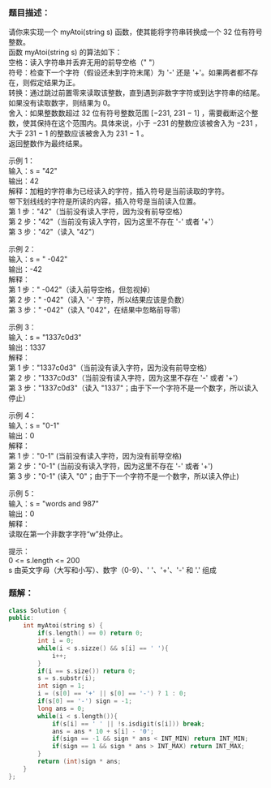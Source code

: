 ### 题目描述：
请你来实现一个 myAtoi(string s) 函数，使其能将字符串转换成一个 32 位有符号整数。<br>
函数 myAtoi(string s) 的算法如下：<br>
空格：读入字符串并丢弃无用的前导空格（" "）<br>
符号：检查下一个字符（假设还未到字符末尾）为 '-' 还是 '+'。如果两者都不存在，则假定结果为正。<br>
转换：通过跳过前置零来读取该整数，直到遇到非数字字符或到达字符串的结尾。如果没有读取数字，则结果为 0。<br>
舍入：如果整数数超过 32 位有符号整数范围 [−231, 231 − 1] ，需要截断这个整数，使其保持在这个范围内。具体来说，小于 −231 的整数应该被舍入为 −231 ，大于 231 − 1 的整数应该被舍入为 231 − 1 。<br>
返回整数作为最终结果。

示例 1：<br>
输入：s = "42"<br>
输出：42<br>
解释：加粗的字符串为已经读入的字符，插入符号是当前读取的字符。<br>
带下划线线的字符是所读的内容，插入符号是当前读入位置。<br>
第 1 步："42"（当前没有读入字符，因为没有前导空格）<br>
第 2 步："42"（当前没有读入字符，因为这里不存在 '-' 或者 '+'）<br>
第 3 步："42"（读入 "42"）

示例 2：<br>
输入：s = " -042"<br>
输出：-42<br>
解释：<br>
第 1 步：" -042"（读入前导空格，但忽视掉）<br>
第 2 步：" -042"（读入 '-' 字符，所以结果应该是负数）<br>
第 3 步：" -042"（读入 "042"，在结果中忽略前导零）

示例 3：<br>
输入：s = "1337c0d3"<br>
输出：1337<br>
解释：<br>
第 1 步："1337c0d3"（当前没有读入字符，因为没有前导空格）<br>
第 2 步："1337c0d3"（当前没有读入字符，因为这里不存在 '-' 或者 '+'）<br>
第 3 步："1337c0d3"（读入 "1337"；由于下一个字符不是一个数字，所以读入停止）

示例 4：<br>
输入：s = "0-1"<br>
输出：0<br>
解释：<br>
第 1 步："0-1" (当前没有读入字符，因为没有前导空格)<br>
第 2 步："0-1" (当前没有读入字符，因为这里不存在 '-' 或者 '+')<br>
第 3 步："0-1" (读入 "0"；由于下一个字符不是一个数字，所以读入停止)

示例 5：<br>
输入：s = "words and 987"<br>
输出：0<br>
解释：<br>
读取在第一个非数字字符“w”处停止。

提示：<br>
0 <= s.length <= 200<br>
s 由英文字母（大写和小写）、数字（0-9）、' '、'+'、'-' 和 '.' 组成

### 题解：
```c++
class Solution {
public:
    int myAtoi(string s) {
        if(s.length() == 0) return 0;
        int i = 0;
        while(i < s.sizze() && s[i] == ' '){
            i++;
        }
        if(i == s.size()) return 0;
        s = s.substr(i);
        int sign = 1;
        i = (s[0] == '+' || s[0] == '-') ? 1 : 0;
        if(s[0] == '-') sign = -1;
        long ans = 0;
        while(i < s.length()){
            if(s[i] == ' ' || !s.isdigit(s[i])) break;
            ans = ans * 10 + s[i] - '0';
            if(sign == -1 && sign * ans < INT_MIN) return INT_MIN;
            if(sign == 1 && sign * ans > INT_MAX) return INT_MAX;
        }
        return (int)sign * ans;
    }
};
```
